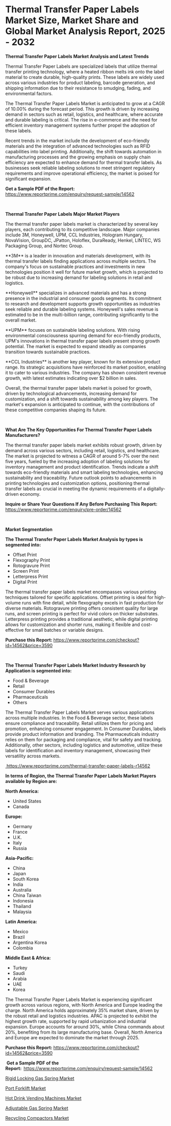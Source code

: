<p><h1>Thermal Transfer Paper Labels Market Size, Market Share and Global Market Analysis Report, 2025 - 2032</h1></p><p><strong>Thermal Transfer Paper Labels Market Analysis and Latest Trends</strong></p>
<p><p>Thermal Transfer Paper Labels are specialized labels that utilize thermal transfer printing technology, where a heated ribbon melts ink onto the label material to create durable, high-quality prints. These labels are widely used across various industries for product labeling, barcode generation, and shipping information due to their resistance to smudging, fading, and environmental factors.</p><p>The Thermal Transfer Paper Labels Market is anticipated to grow at a CAGR of 10.00% during the forecast period. This growth is driven by increasing demand in sectors such as retail, logistics, and healthcare, where accurate and durable labeling is critical. The rise in e-commerce and the need for efficient inventory management systems further propel the adoption of these labels.</p><p>Recent trends in the market include the development of eco-friendly materials and the integration of advanced technologies such as RFID capabilities into label printing. Additionally, the shift towards automation in manufacturing processes and the growing emphasis on supply chain efficiency are expected to enhance demand for thermal transfer labels. As businesses seek reliable labeling solutions to meet stringent regulatory requirements and improve operational efficiency, the market is poised for significant expansion.</p></p>
<p><strong>Get a Sample PDF of the Report:&nbsp;</strong> <a href="https://www.reportprime.com/enquiry/request-sample/14562?utm_campaign=3096&utm_medium=2&utm_source=Github&utm_content=ia&utm_term=20032025&utm_id=thermal-transfer-paper-labels">https://www.reportprime.com/enquiry/request-sample/14562</a></p>
<p>&nbsp;</p>
<p><strong>Thermal Transfer Paper Labels Major Market Players</strong></p>
<p><p>The thermal transfer paper labels market is characterized by several key players, each contributing to its competitive landscape. Major companies include 3M, Honeywell, UPM, CCL Industries, Hologram Hungary, NovaVision, GroupDC, JPatton, Holoflex, DuraReady, Henkel, LINTEC, WS Packaging Group, and Nortec Group.</p><p>**3M** is a leader in innovation and materials development, with its thermal transfer labels finding applications across multiple sectors. The company's focus on sustainable practices and investments in new technologies position it well for future market growth, which is projected to be robust due to increasing demand for labeling solutions in retail and logistics.</p><p>**Honeywell** specializes in advanced materials and has a strong presence in the industrial and consumer goods segments. Its commitment to research and development supports growth opportunities as industries seek reliable and durable labeling systems. Honeywell's sales revenue is estimated to be in the multi-billion range, contributing significantly to the overall market.</p><p>**UPM** focuses on sustainable labeling solutions. With rising environmental consciousness spurring demand for eco-friendly products, UPM's innovations in thermal transfer paper labels present strong growth potential. The market is expected to expand steadily as companies transition towards sustainable practices.</p><p>**CCL Industries** is another key player, known for its extensive product range. Its strategic acquisitions have reinforced its market position, enabling it to cater to various industries. The company has shown consistent revenue growth, with latest estimates indicating over $2 billion in sales.</p><p>Overall, the thermal transfer paper labels market is poised for growth, driven by technological advancements, increasing demand for customization, and a shift towards sustainability among key players. The market's expansion is anticipated to continue, with the contributions of these competitive companies shaping its future.</p></p>
<p>&nbsp;</p>
<p><strong>What Are The Key Opportunities For Thermal Transfer Paper Labels Manufacturers?</strong></p>
<p><p>The thermal transfer paper labels market exhibits robust growth, driven by demand across various sectors, including retail, logistics, and healthcare. The market is projected to witness a CAGR of around 5-7% over the next five years, fueled by the increasing adoption of labeling solutions for inventory management and product identification. Trends indicate a shift towards eco-friendly materials and smart labeling technologies, enhancing sustainability and traceability. Future outlook points to advancements in printing technologies and customization options, positioning thermal transfer labels as crucial in meeting the dynamic requirements of a digitally-driven economy.</p></p>
<p><strong>Inquire or Share Your Questions If Any Before Purchasing This Report:</strong> <a href="https://www.reportprime.com/enquiry/pre-order/14562?utm_campaign=3096&utm_medium=2&utm_source=Github&utm_content=ia&utm_term=20032025&utm_id=thermal-transfer-paper-labels">https://www.reportprime.com/enquiry/pre-order/14562</a></p>
<p>&nbsp;</p>
<p><strong>Market Segmentation</strong></p>
<p><strong>The Thermal Transfer Paper Labels Market Analysis by types is segmented into:</strong></p>
<p><ul><li>Offset Print</li><li>Flexography Print</li><li>Rotogravure Print</li><li>Screen Print</li><li>Letterpress Print</li><li>Digital Print</li></ul></p>
<p><p>The thermal transfer paper labels market encompasses various printing techniques tailored for specific applications. Offset printing is ideal for high-volume runs with fine detail, while flexography excels in fast production for diverse materials. Rotogravure printing offers consistent quality for large runs, and screen printing is perfect for vivid colors on thicker substrates. Letterpress printing provides a traditional aesthetic, while digital printing allows for customization and shorter runs, making it flexible and cost-effective for small batches or variable designs.</p></p>
<p><strong>Purchase this Report:&nbsp;</strong><a href="https://www.reportprime.com/checkout?id=14562&price=3590&utm_campaign=3096&utm_medium=2&utm_source=Github&utm_content=ia&utm_term=20032025&utm_id=thermal-transfer-paper-labels">https://www.reportprime.com/checkout?id=14562&price=3590</a></p>
<p>&nbsp;</p>
<p><strong>The Thermal Transfer Paper Labels Market Industry Research by Application is segmented into:</strong></p>
<p><ul><li>Food & Beverage</li><li>Retail</li><li>Consumer Durables</li><li>Pharmaceuticals</li><li>Others</li></ul></p>
<p><p>The Thermal Transfer Paper Labels Market serves various applications across multiple industries. In the Food & Beverage sector, these labels ensure compliance and traceability. Retail utilizes them for pricing and promotion, enhancing consumer engagement. In Consumer Durables, labels provide product information and branding. The Pharmaceuticals industry relies on them for packaging and compliance, vital for safety and tracking. Additionally, other sectors, including logistics and automotive, utilize these labels for identification and inventory management, showcasing their versatility across markets.</p></p>
<p><a href="https://www.reportprime.com/thermal-transfer-paper-labels-r14562?utm_campaign=3096&utm_medium=2&utm_source=Github&utm_content=ia&utm_term=20032025&utm_id=thermal-transfer-paper-labels">&nbsp;https://www.reportprime.com/thermal-transfer-paper-labels-r14562</a></p>
<p><strong>In terms of Region, the Thermal Transfer Paper Labels Market Players available by Region are:</strong></p>
<p>
    <p> <strong> North America: </strong>
        <ul>
            <li>United States</li>
            <li>Canada</li>
        </ul>
        </p> 
    <p> <strong> Europe: </strong>
        <ul>
            <li>Germany</li>
            <li>France</li>
            <li>U.K.</li>
            <li>Italy</li>
            <li>Russia</li>
        </ul>
        </p> 
    <p> <strong> Asia-Pacific: </strong>
        <ul>
            <li>China</li>
            <li>Japan</li>
            <li>South Korea</li>
            <li>India</li>
            <li>Australia</li>
            <li>China Taiwan</li>
            <li>Indonesia</li>
            <li>Thailand</li>
            <li>Malaysia</li>
        </ul>
        </p> 
    <p> <strong> Latin America: </strong>
        <ul>
            <li>Mexico</li>
            <li>Brazil</li>
            <li>Argentina Korea</li>
            <li>Colombia</li>
        </ul>
        </p> 
    <p> <strong> Middle East & Africa: </strong>
        <ul>
            <li>Turkey</li>
            <li>Saudi</li>
            <li>Arabia</li>
            <li>UAE</li>
            <li>Korea</li>
        </ul>
    </p>
    </p>
<p><p>The Thermal Transfer Paper Labels Market is experiencing significant growth across various regions, with North America and Europe leading the charge. North America holds approximately 35% market share, driven by the robust retail and logistics industries. APAC is projected to exhibit the highest growth rate, supported by rapid urbanization and industrial expansion. Europe accounts for around 30%, while China commands about 20%, benefiting from its large manufacturing base. Overall, North America and Europe are expected to dominate the market through 2025.</p></p>
<p><strong>Purchase this Report: </strong><a href="https://www.reportprime.com/checkout?id=14562&price=3590&utm_campaign=3096&utm_medium=2&utm_source=Github&utm_content=ia&utm_term=20032025&utm_id=thermal-transfer-paper-labels">https://www.reportprime.com/checkout?id=14562&price=3590</a></p>
<p>&nbsp;<strong>Get a Sample PDF of the Report:&nbsp;&nbsp;</strong><a href="https://www.reportprime.com/enquiry/request-sample/14562?utm_campaign=3096&utm_medium=2&utm_source=Github&utm_content=ia&utm_term=20032025&utm_id=thermal-transfer-paper-labels">https://www.reportprime.com/enquiry/request-sample/14562</a></p>
<p><strong></strong></p>
<p><p><a href="https://www.linkedin.com/pulse/according-latest-rigid-locking-gas-spring-market-forecast-nd2pf?utm_campaign=3096&utm_medium=2&utm_source=Github&utm_content=ia&utm_term=20032025&utm_id=thermal-transfer-paper-labels">Rigid Locking Gas Spring Market</a></p><p><a href="https://www.linkedin.com/pulse/industry-projections-global-port-forklift-market-size-experiencing-vplxf?utm_campaign=3096&utm_medium=2&utm_source=Github&utm_content=ia&utm_term=20032025&utm_id=thermal-transfer-paper-labels">Port Forklift Market</a></p><p><a href="https://www.linkedin.com/pulse/in-depth-analysis-hot-drink-vending-machines-market-size-xo1mf?utm_campaign=3096&utm_medium=2&utm_source=Github&utm_content=ia&utm_term=20032025&utm_id=thermal-transfer-paper-labels">Hot Drink Vending Machines Market</a></p><p><a href="https://www.linkedin.com/pulse/examining-adjustable-gas-springmarket-factorsinfluencing-revenue-yokrf?utm_campaign=3096&utm_medium=2&utm_source=Github&utm_content=ia&utm_term=20032025&utm_id=thermal-transfer-paper-labels">Adjustable Gas Spring Market</a></p><p><a href="https://www.linkedin.com/pulse/recycling-compactors-market-size-forecast-2025-2032-skg6f?utm_campaign=3096&utm_medium=2&utm_source=Github&utm_content=ia&utm_term=20032025&utm_id=thermal-transfer-paper-labels">Recycling Compactors Market</a></p></p>